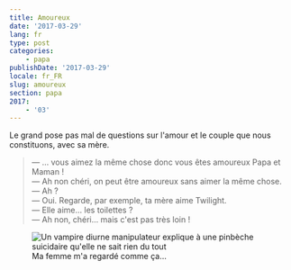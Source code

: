 ```yaml
---
title: Amoureux
date: '2017-03-29'
lang: fr
type: post
categories:
    - papa
publishDate: '2017-03-29'
locale: fr_FR
slug: amoureux
section: papa
2017:
    - '03'
---
```


Le grand pose pas mal de questions sur l'amour et le couple que nous constituons, avec sa mère.

<!--more-->

> — … vous aimez la même chose donc vous êtes amoureux Papa et Maman !  
> — Ah non chéri, on peut être amoureux sans aimer la même chose.  
> — Ah ?  
> — Oui. Regarde, par exemple, ta mère aime Twilight.  
> — Elle aime… les toilettes ?  
> — Ah non, chéri… mais c'est pas très loin !

<figure>
  <img src="{{<fileFolder>}}toilettes.gif" alt="Un vampire diurne manipulateur explique à une pinbèche suicidaire qu'elle ne sait rien du tout"/>
  <figcaption>Ma femme m'a regardé comme ça…</figcaption>
</figure>